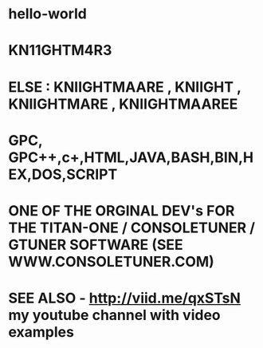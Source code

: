 # hello-world
# KN11GHTM4R3
# ELSE : KNIIGHTMAARE , KNIIGHT , KNIIGHTMARE , KNIIGHTMAAREE
# GPC, GPC++,c+,HTML,JAVA,BASH,BIN,HEX,DOS,SCRIPT
# ONE OF THE ORGINAL DEV's FOR THE TITAN-ONE / CONSOLETUNER / GTUNER SOFTWARE (SEE WWW.CONSOLETUNER.COM)
# SEE ALSO - http://viid.me/qxSTsN my youtube channel with video examples
